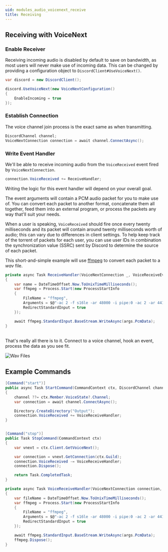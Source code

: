 ```yaml
---
uid: modules_audio_voicenext_receive
title: Receiving
---
```


## Receiving with VoiceNext

### Enable Receiver

Receiving incoming audio is disabled by default to save on bandwidth, as most users will never make use of incoming data.
This can be changed by providing a configuration object to `DiscordClient#UseVoiceNext()`.

```cs
var discord = new DiscordClient();

discord.UseVoiceNext(new VoiceNextConfiguration()
{
    EnableIncoming = true
});
```

### Establish Connection

The voice channel join process is the exact same as when transmitting.

```cs
DiscordChannel channel;
VoiceNextConnection connection = await channel.ConnectAsync();
```

### Write Event Handler

We'll be able to receive incoming audio from the `VoiceReceived` event fired by `VoiceNextConnection`.

```cs
connection.VoiceReceived += ReceiveHandler;
```

Writing the logic for this event handler will depend on your overall goal.

The event arguments will contain a PCM audio packet for you to make use of.
You can convert each packet to another format, concatenate them all together, feed them into an external program, or process the packets any way that'll suit your needs.

When a user is speaking, `VoiceReceived` should fire once every twenty milliseconds and its packet will contain around twenty milliseconds worth of audio; this can vary due to differences in client settings.
To help keep track of the torrent of packets for each user, you can use user IDs in combination the synchronization value (SSRC) sent by Discord to determine the source of each packet.

This short-and-simple example will use [ffmpeg](https://ffmpeg.org/about.html) to convert each packet to a _wav_ file.

```cs
private async Task ReceiveHandler(VoiceNextConnection _, VoiceReceiveEventArgs args)
{
    var name = DateTimeOffset.Now.ToUnixTimeMilliseconds();
    var ffmpeg = Process.Start(new ProcessStartInfo
    {
        FileName = "ffmpeg",
        Arguments = $@"-ac 2 -f s16le -ar 48000 -i pipe:0 -ac 2 -ar 44100 {name}.wav",
        RedirectStandardInput = true
    });

    await ffmpeg.StandardInput.BaseStream.WriteAsync(args.PcmData);
}
```

<br/>
That's really all there is to it. Connect to a voice channel, hook an event, process the data as you see fit.

![Wav Files](/images/voicenext_receive_01.png)

## Example Commands

```cs
[Command("start")]
public async Task StartCommand(CommandContext ctx, DiscordChannel channel = null)
{
    channel ??= ctx.Member.VoiceState?.Channel;
    var connection = await channel.ConnectAsync();

    Directory.CreateDirectory("Output");
    connection.VoiceReceived += VoiceReceiveHandler;
}


[Command("stop")]
public Task StopCommand(CommandContext ctx)
{
    var vnext = ctx.Client.GetVoiceNext();

    var connection = vnext.GetConnection(ctx.Guild);
    connection.VoiceReceived -= VoiceReceiveHandler;
    connection.Dispose();

    return Task.CompletedTask;
}

private async Task VoiceReceiveHandler(VoiceNextConnection connection, VoiceReceiveEventArgs args)
{
    var fileName = DateTimeOffset.Now.ToUnixTimeMilliseconds();
    var ffmpeg = Process.Start(new ProcessStartInfo
    {
        FileName = "ffmpeg",
        Arguments = $@"-ac 2 -f s16le -ar 48000 -i pipe:0 -ac 2 -ar 44100 Output/{fileName}.wav",
        RedirectStandardInput = true
    });

    await ffmpeg.StandardInput.BaseStream.WriteAsync(args.PcmData);
    ffmpeg.Dispose();
}
```
